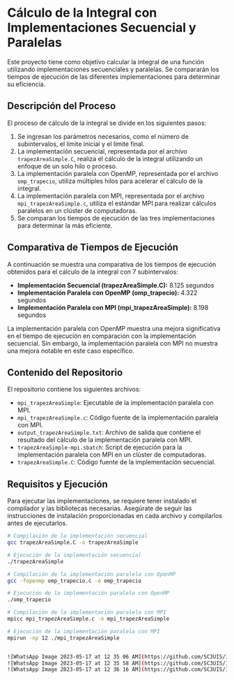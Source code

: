 # Cálculo de la Integral con Implementaciones Secuencial y Paralelas

Este proyecto tiene como objetivo calcular la integral de una función utilizando implementaciones secuenciales y paralelas. Se compararán los tiempos de ejecución de las diferentes implementaciones para determinar su eficiencia.

## Descripción del Proceso

El proceso de cálculo de la integral se divide en los siguientes pasos:

1. Se ingresan los parámetros necesarios, como el número de subintervalos, el límite inicial y el límite final.
2. La implementación secuencial, representada por el archivo `trapezAreaSimple.C`, realiza el cálculo de la integral utilizando un enfoque de un solo hilo o proceso.
3. La implementación paralela con OpenMP, representada por el archivo `omp_trapecio`, utiliza múltiples hilos para acelerar el cálculo de la integral.
4. La implementación paralela con MPI, representada por el archivo `mpi_trapezAreaSimple.c`, utiliza el estándar MPI para realizar cálculos paralelos en un clúster de computadoras.
5. Se comparan los tiempos de ejecución de las tres implementaciones para determinar la más eficiente.

## Comparativa de Tiempos de Ejecución

A continuación se muestra una comparativa de los tiempos de ejecución obtenidos para el cálculo de la integral con 7 subintervalos:

- **Implementación Secuencial (trapezAreaSimple.C):** 8.125 segundos
- **Implementación Paralela con OpenMP (omp_trapecio):** 4.322 segundos
- **Implementación Paralela con MPI (mpi_trapezAreaSimple):** 8.198 segundos

La implementación paralela con OpenMP muestra una mejora significativa en el tiempo de ejecución en comparación con la implementación secuencial. Sin embargo, la implementación paralela con MPI no muestra una mejora notable en este caso específico.

## Contenido del Repositorio

El repositorio contiene los siguientes archivos:

- `mpi_trapezAreaSimple`: Ejecutable de la implementación paralela con MPI.
- `mpi_trapezAreaSimple.c`: Código fuente de la implementación paralela con MPI.
- `output_trapezAreaSimple.txt`: Archivo de salida que contiene el resultado del cálculo de la implementación paralela con MPI.
- `trapezAreaSimple-mpi.sbatch`: Script de ejecución para la implementación paralela con MPI en un clúster de computadoras.
- `trapezAreaSimple.C`: Código fuente de la implementación secuencial.

## Requisitos y Ejecución

Para ejecutar las implementaciones, se requiere tener instalado el compilador y las bibliotecas necesarias. Asegúrate de seguir las instrucciones de instalación proporcionadas en cada archivo y compilarlos antes de ejecutarlos.

```bash
# Compilación de la implementación secuencial
gcc trapezAreaSimple.C -o trapezAreaSimple

# Ejecución de la implementación secuencial
./trapezAreaSimple

# Compilación de la implementación paralela con OpenMP
gcc -fopenmp omp_trapecio.c -o omp_trapecio

# Ejecución de la implementación paralela con OpenMP
./omp_trapecio

# Compilación de la implementación paralela con MPI
mpicc mpi_trapezAreaSimple.c -o mpi_trapezAreaSimple

# Ejecución de la implementación paralela con MPI
mpirun -np 12 ./mpi_trapezAreaSimple


![WhatsApp Image 2023-05-17 at 12 35 06 AM](https://github.com/SC3UIS/IntroPP2182032/assets/46767951/dbcb4031-7052-44e3-bdb2-412885d9a602)
![WhatsApp Image 2023-05-17 at 12 35 58 AM](https://github.com/SC3UIS/IntroPP2182032/assets/46767951/88e95dc5-f4da-4ff5-b6b1-c61a5a4279c3)
![WhatsApp Image 2023-05-17 at 12 36 16 AM](https://github.com/SC3UIS/IntroPP2182032/assets/46767951/598c0d19-8c2b-4487-99ef-c53b312805dc)



